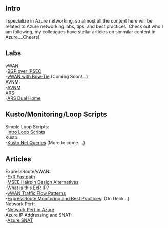 ## Intro 
I specialize in Azure networking, so almost all the content here will be related to Azure networking labs, tips, and best practices. Check out who I am following, my colleagues have stellar articles on simmilar content in Azure....Cheers! 

## Labs
vWAN:
<Br>
-[BGP over IPSEC](https://github.com/adtork/Lab-Virtual-Wan-Custom-Routing-BGP-over-IPSEC)
<br>
-[vWAN with Bow-Tie](https://github.com/adtork/vWAN-Dual-Hubs-with-ExR-Bow-Tie) (Coming Soon!...)
<br>
AVNM:
<br>
-[AVNM](https://github.com/adtork/Lab-Azure-Virtual-Network-Manager)
<br>
ARS:
<br>
-[ARS Dual Home](https://github.com/adtork/Azure-Route-Server-Dual-Home)

## Kusto/Monitoring/Loop Scripts
Simple Loop Scripts:
<br>
-[Intro Loop Scripts](https://github.com/adtork/Simple-Loop-Scripts/blob/main/README.md)
<br>
Kusto:
<br>
-[Kusto Net Queries](https://github.com/adtork/ARG-Kusto-Queries/blob/main/README.md) (More to come....)


## Articles
ExpressRoute/vWAN:
<br>
-[ExR Fastpath](https://github.com/adtork/ExpressRoute-Fastpath)
<br>
-[MSEE Hairpin Design Alternatives](https://github.com/adtork/MSEE-Hairpin-Design-Considerations/blob/main/README.md)
<br>
-[What is this ExR IP?](https://github.com/adtork/ExpressRoute--What-is-this-IP-/blob/main/README.md)
<br>
-[vWAN Traffic Flow Patterns](https://github.com/adtork/vWAN-Traffic-Flow-Scenarios/blob/main/README.md)
<br>
-[ExpressRoute Monitoring and Best Practices](https://github.com/adtork/ExpressRoute-Monitoring/blob/main/README.md). (On Deck...)
<br>
Network Perf:
<br>
-[Network Perf in Azure](https://github.com/adtork/Azure-Networking-Performance)
<br>
Azure IP Addressing and SNAT:
<br>
-[Azure SNAT](https://github.com/adtork/Azure-IP-Addressing-and-SNAT/blob/main/README.md)


<!--
**adtork/adtork** is a ✨ _special_ ✨ repository because its `README.md` (this file) appears on your GitHub profile.

Here are some ideas to get you started:

- 🔭 I’m currently working on ...
- 🌱 I’m currently learning ...
- 👯 I’m looking to collaborate on ...
- 🤔 I’m looking for help with ...
- 💬 Ask me about ...
- 📫 How to reach me: ...
- 😄 Pronouns: ...
- ⚡ Fun fact: ...
-->
